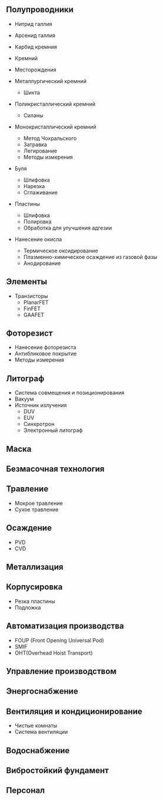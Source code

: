 ## Полупроводники
+ Нитрид галлия
+ Арсенид галлия
+ Карбид кремния
+ Кремний
 + Месторождения
 + Металлургический кремний
    + Шихта 

 + Поликристаллический кремний
    + Силаны
 + Монокристаллический кремний
    + Метод Чохральского
    + Затравка
    + Легирование
    + Методы измерения   
 + Буля
    + Шлифовка
    + Нарезка
    + Сглаживание
 + Пластины
    + Шлифовка
    + Полировка
    + Обработка для улучшения адгезии
 + Нанесение окисла
    + Термическое оксидирование
    + Плазменно-химическое осаждение из газовой фазы
    + Анодирование
## Элементы
+ Транзисторы
  + PlanarFET 
  + FinFET
  + GAAFET
## Фоторезист
+ Нанесение фоторезиста
+ Антибликовое покрытие
+ Методы измерения
## Литограф
+ Система совмещения и позиционирования
+ Вакуум
+ Источник излучения
  + DUV
  + EUV
  + Синхротрон
  + Электронный литограф
## Маска
## Безмасочная технология
## Травление
+ Мокрое травление
+ Сухое травление
## Осаждение
+ PVD
+ CVD
## Металлизация
## Корпусировка
+ Резка пластины
+ Подложка
## Автоматизация производства
+ FOUP (Front Opening Universal Pod)
+ SMIF
+ OHT(Overhead Hoist Transport)
## Управление производством
## Энергоснабжение
## Вентиляция и кондиционирование
+ Чистые комнаты
+ Система вентиляции
## Водоснабжение
## Вибростойкий фундамент
## Персонал
